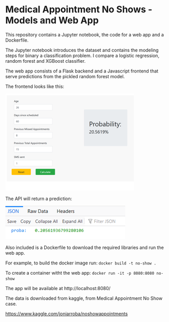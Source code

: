 # Medical Appointment No Shows - Models and Web App

This repository contains a Jupyter notebook, the code for a web app and a Dockerfile.

The Jupyter notebook introduces the dataset and contains the modeling steps for binary a classification problem. I compare a logistic regression, random forest and XGBoost classifier.

The web app consists of a Flask backend and a Javascript frontend that serve predictions from the pickled random forest model.

The frontend looks like this:

![Calculator](no-shows-calculator.png )

The API will return a prediction:

![API](no-shows-api.png )

Also included is a Dockerfile to download the required libraries and run the web app.

For example, to build the docker image run:
`docker build -t no-show .`

To create a container witht the web app:
`docker run -it -p 8080:8080 no-show`

The app will be available at http://localhost:8080/

The data is downloaded from kaggle, from Medical Appointment No Show case.

https://www.kaggle.com/joniarroba/noshowappointments

